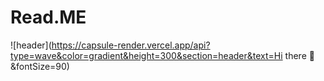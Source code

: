 # Read.ME

![header](https://capsule-render.vercel.app/api?type=wave&color=gradient&height=300&section=header&text=Hi there 👋&fontSize=90)
